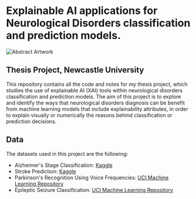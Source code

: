 # Explainable AI applications for Neurological Disorders classification and prediction models.

![Abstract Artwork](https://images.unsplash.com/photo-1590859808308-3d2d9c515b1a?ixlib=rb-1.2.1&ixid=MnwxMjA3fDB8MHxwaG90by1wYWdlfHx8fGVufDB8fHx8&auto=format&fit=crop&w=1174&q=80
)

## Thesis Project, Newcastle University

This repository contains all the code and notes for my thesis project, which studies the use of explainable AI (XAI) tools within neurological disorders classification and prediction models. The aim of this project is to explore and identify the ways that neurological disorders diagnosis can be benefit from machine learning models that include explainability attributes, in order to explain visually or numerically the reasons behind classification or prediction decisions.

## Data

The datasets used in this project are the following:

- Alzheimer's Stage Classification: [Kaggle](https://www.kaggle.com/datasets/tourist55/alzheimers-dataset-4-class-of-images )
- Stroke Prediction: [Kaggle](https://www.kaggle.com/datasets/fedesoriano/stroke-prediction-dataset)
- Parkinson's Recognition Using Voice Frequencies: [UCI Machine Learning Repository](https://archive.ics.uci.edu/ml/datasets/Parkinson%27s+Disease+Classification#)
- Epileptic Seizure Classification: [UCI Machine Learning Repository](https://archive.ics.uci.edu/ml/datasets/Epileptic+Seizure+Recognition)

